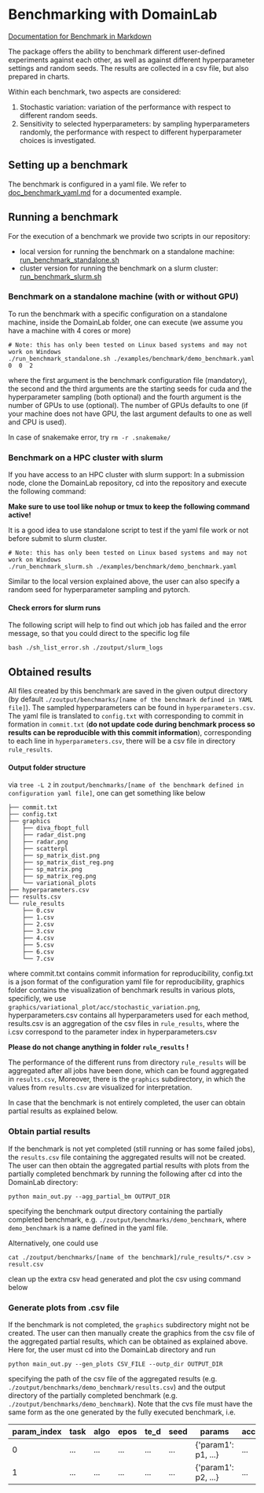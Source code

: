 # Benchmarking with DomainLab

[Documentation for Benchmark in Markdown](https://github.com/marrlab/DomainLab/blob/master/docs/doc_benchmark.md)

The package offers the ability to benchmark different user-defined experiments against each other,
as well as against different hyperparameter settings and random seeds.
The results are collected in a csv file, but also prepared in charts.

Within each benchmark, two aspects are considered:
1. Stochastic variation: variation of the performance with respect to different random seeds.
2. Sensitivity to selected hyperparameters: by sampling hyperparameters randomly,
the performance with respect to different hyperparameter choices is investigated.

## Setting up a benchmark
The benchmark is configured in a yaml file. We refer to [doc_benchmark_yaml.md](https://github.com/marrlab/DomainLab/blob/master/docs/doc_benchmark_yaml.md) for a documented
example. 

## Running a benchmark
For the execution of a benchmark we provide two scripts in our repository:
- local version for running the benchmark on a standalone machine:
[run_benchmark_standalone.sh](https://github.com/marrlab/DomainLab/blob/master/run_benchmark_standalone.sh)
- cluster version for running the benchmark on a slurm cluster: [run_benchmark_slurm.sh](https://github.com/marrlab/DomainLab/blob/master/run_benchmark_slurm.sh)

### Benchmark on a standalone machine (with or without GPU)
To run the benchmark with a specific configuration on a standalone machine, inside the DomainLab 
folder, one can execute (we assume you have a machine with 4 cores or more)
```shell
# Note: this has only been tested on Linux based systems and may not work on Windows
./run_benchmark_standalone.sh ./examples/benchmark/demo_benchmark.yaml 0  0  2
```
where the first argument is the benchmark configuration file (mandatory), the second and the third 
arguments are the starting seeds for cuda and the hyperparameter sampling (both optional) and the
fourth argument is the number of GPUs to use (optional). The number of GPUs defaults to one 
(if your machine does not have GPU, the last argument defaults to one as well and CPU is used).

In case of snakemake error, try
`rm -r .snakemake/`

### Benchmark on a HPC cluster with slurm
If you have access to an HPC cluster with slurm support: In a submission node, clone the DomainLab
repository, cd into the repository and execute the following command:

**Make sure to use tool like nohup or tmux to keep the following command active!**

It is a good idea to use standalone script to test if the yaml file work or not before submit to slurm cluster. 

```cluster
# Note: this has only been tested on Linux based systems and may not work on Windows
./run_benchmark_slurm.sh ./examples/benchmark/demo_benchmark.yaml
```
Similar to the local version explained above, the user can also specify a random seed for 
hyperparameter sampling and pytorch.

#### Check errors for slurm runs
The following script will help to find out which job has failed and the error message, so that you could direct to the 
specific log file
```cluster
bash ./sh_list_error.sh ./zoutput/slurm_logs
```



## Obtained results
All files created by this benchmark are saved in the given output directory
(by default `./zoutput/benchmarks/[name of the benchmark defined in YAML file]`). The sampled hyperparameters can be found in
`hyperparameters.csv`. The yaml file is translated to `config.txt` with corresponding to commit in formation in `commit.txt` (**do not update code during benchmark process so results can be reproducible with this commit information**), corresponding to each line in `hyperparameters.csv`, there will
be a csv file in directory `rule_results`.

#### Output folder structure

via `tree -L 2` in `zoutput/benchmarks/[name of the benchmark defined in configuration yaml file]`, one can get something like below

```                                                
├── commit.txt
├── config.txt
├── graphics
│   ├── diva_fbopt_full
│   ├── radar_dist.png
│   ├── radar.png
│   ├── scatterpl
│   ├── sp_matrix_dist.png
│   ├── sp_matrix_dist_reg.png
│   ├── sp_matrix.png
│   ├── sp_matrix_reg.png
│   └── variational_plots
├── hyperparameters.csv
├── results.csv
└── rule_results
    ├── 0.csv
    ├── 1.csv
    ├── 2.csv
    ├── 3.csv
    ├── 4.csv
    ├── 5.csv
    ├── 6.csv
    └── 7.csv
```
where commit.txt contains commit information for reproducibility, config.txt is a json format of the configuration yaml file for reproducibility, graphics folder contains the visualization of benchmark results in various plots, specificly, we use `graphics/variational_plot/acc/stochastic_variation.png`, hyperparameters.csv contains all hyperparameters used for each method, results.csv is an aggregation of the csv files in `rule_results`, where the i.csv correspond to the parameter index in hyperparameters.csv

**Please do not change anything in folder `rule_results` !**

The performance of the different runs from directory `rule_results` will be aggregated after all jobs have been done, which can be found aggregated in `results.csv`, Moreover, there is the `graphics` subdirectory, in which the values from `results.csv` are
visualized for interpretation.

In case that the benchmark is not entirely completed, the user can obtain partial results as
explained below.


### Obtain partial results
If the benchmark is not yet completed (still running or has some failed jobs), the `results.csv` file containing the aggregated results will not be created.
The user can then obtain the aggregated partial results with plots from the partially completed benchmark by running
the following after cd into the DomainLab directory:
```commandline
python main_out.py --agg_partial_bm OUTPUT_DIR
```
specifying the benchmark output directory containing the partially completed benchmark,
e.g. `./zoutput/benchmarks/demo_benchmark`, where `demo_benchmark` is a name defined in the yaml file. 

Alternatively, one could use 
```examples
cat ./zoutput/benchmarks/[name of the benchmark]/rule_results/*.csv > result.csv
```
clean up the extra csv head generated and plot the csv using command below

### Generate plots from .csv file
If the benchmark is not completed, the `graphics` subdirectory might not be created. The user can then manually
create the graphics from the csv file of the aggregated partial results, which can be obtained as explained above.
Here for, the user must cd into the DomainLab directory and run

```commandline
python main_out.py --gen_plots CSV_FILE --outp_dir OUTPUT_DIR
```

specifying the path of the csv file of the aggregated results (e.g. `./zoutput/benchmarks/demo_benchmark/results.csv`)
and the output directory of the partially completed benchmark (e.g. `./zoutput/benchmarks/demo_benchmark`).
Note that the cvs file must have the same form as the one generated by the fully executed benchmark, i.e. 





| param_index | task | algo | epos | te_d | seed | params | acc | precision | recall | specificity | f1 | auroc | 
|---|---|---|---|---|---|---|---|---|---|---|---|---|
| 0 | ... | ... | ... | ... | ... | {'param1': p1, ...} | ... | ... | ... | ... | ... | ... |
| 1 | ... | ... | ... | ... | ... | {'param1': p2, ...} | ... | ... | ... | ... | ... | ... |
